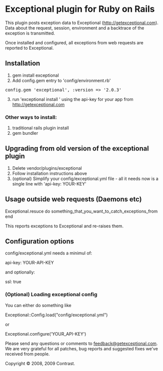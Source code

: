 # Exceptional plugin for Ruby on Rails

This plugin posts exception data to Exceptional (http://getexceptional.com). Data about the request, session, environment and a backtrace of the exception is transmitted.

Once installed and configured, all exceptions from web requests are reported to Exceptional.

## Installation

1. gem install exceptional
2. Add config.gem entry to 'config/environment.rb'
<pre>config.gem 'exceptional', :version => '2.0.3'</pre>
3. run 'exceptional install <api-key>' using the api-key for your app from http://getexceptional.com

### Other ways to install:

1. traditional rails plugin install
2. gem bundler

## Upgrading from old version of the exceptional plugin

1. Delete vendor/plugins/exceptional
2. Follow installation instructions above
3. (optional) Simplify your config/exceptional.yml file - all it needs now is a single line with 'api-key: YOUR-KEY'


## Usage outside web requests (Daemons etc)

Exceptional.resuce do
  something_that_you_want_to_catch_exceptions_from
end

This reports exceptions to Exceptional and re-raises them.

## Configuration options

config/exceptional.yml needs a minimul of:

api-key: YOUR-API-KEY

and optionally:

ssl: true

### (Optional) Loading exceptional config

You can either do something like

Exceptional::Config.load("config/exceptional.yml")

or

Exceptional.configure('YOUR_API-KEY')


Please send any questions or comments to feedback@getexceptional.com. We are very grateful for all patches, bug reports and suggested fixes we've received from people.


Copyright © 2008, 2009 Contrast.